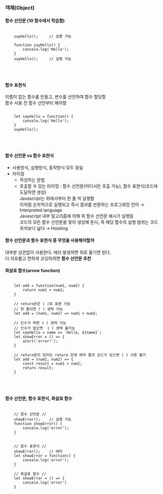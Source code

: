 ### 객체(Object)

#### 함수 선언문 (10 함수에서 학습함)   
<pre>
<code>
    sayHello();     // 실행 가능

    function sayHello() {
        console.log('Hello');
    }
    sayHello();     // 실행 가능
</code>
</pre>
<br>

#### 함수 표현식   
이름이 없는 함수를 만들고, 변수를 선언하여 함수 할당함   
함수 사용 전 함수 선언부터 해야함
<pre>
<code>
    let sayHello = function() {
        console.log('Hello');
    }
    sayHello();
</code>
</pre>
<br>

#### 함수 선언문 vs 함수 표현식   
- 사용방식, 실행방식, 동작방식 모두 동일
- 차이점
   * 작성하는 문법
   * 호출할 수 있는 타이밍 : 함수 선언문(어디서든 호출 가능), 함수 표현식(코드에 도달하면 생성)   
     Javascript는 위에서부터 한 줄 씩 실행함   
     이처럼 순차적으로 실행되고 즉시 결과를 반환하는 프로그래밍 언어  →  Interpreted language   
     Javascript 내부 알고리즘에 의해 위 함수 선언문 예시가 실행됨   
     코드의 모든 함수 선언문을 찾아 생성해 둔다, 즉 해당 함수의 실행 범위는 코드 위치보다 넓다  →  Hoisting

#### 함수 선언문과 함수 표현식 중 무엇을 사용해야할까
 대부분 상관없이 사용한다. 에러 발생하면 위로 옮기면 된다.    
 더 자유롭고 편하게 코딩하려면 **함수 선언문 추천**   


#### 화살표 함수(arrow function)
<pre>
<code>
    let add = function(num1, num2) {
        return num1 + num2;
    }

    // return믄은 ( )로 표현 가능
    // 한 줄이면 ( ) 생략 가능
    let add = (num1, num2) => num1 + num2;

    // 인수가 하면 ( ) 생략 가능
    // 인수가 없으면  ( ) 생략 불가능
    let sayHello = name => `Hello, ${name}`;
    let showError = () => {
        alert('error!');
    }

    // return문이 있어도 return 전에 여러 줄의 코드가 있으면 ( ) 사용 불가
    let add = (num1, num2) => {
        const result = num1 + num2;
        return result;
    }
</code>
</pre>
<br>

#### 함수 선언문, 함수 표현식, 화살표 함수
<pre>
<code>
    // 함수 선언문 //
    showError();    // 실행 가능
    function showError() {
        console.log('error');
    }


    // 함수 표현식 //
    showError();    // 에러
    let showError = function() {
        console.log('error');
    }

    // 화살표 함수 //
    let showError = () => {
        console.log('error')
    }

    

</code>
</pre>
<br>